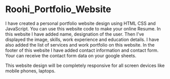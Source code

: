 # Roohi_Portfolio_Website
I have created a personal portfolio website design using HTML CSS and JavaScript. 
You can use this website code to make your online Resume. In this website I have added name, designation of the user. Then I've displayed the image, skills, work experience and education details. 
I have also added the list of services and work portfolio on this website. In the footer of this website I have added contact information and contact form. Your can receive the contact form data on your google sheets.

This website design will be completely responsive for all screen devices like mobile phones, laptops. 
